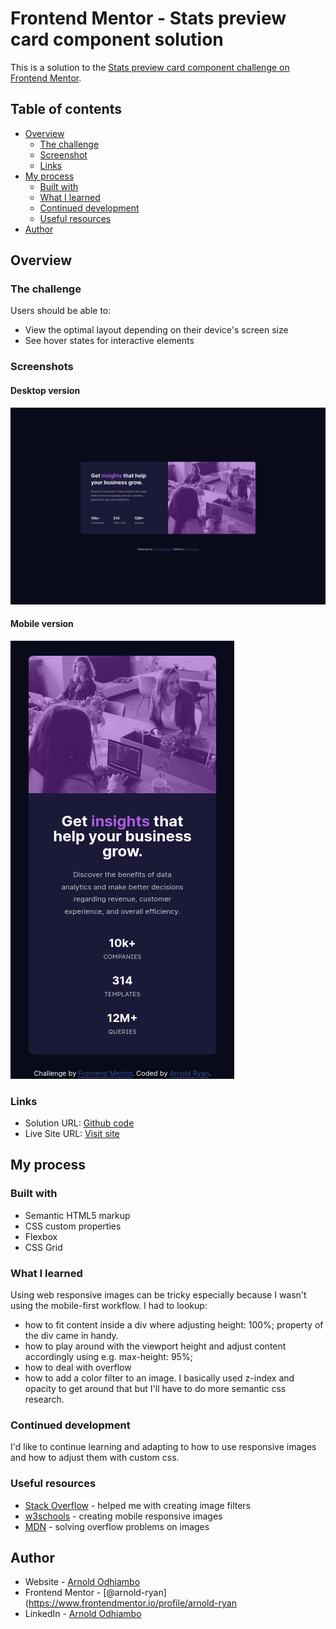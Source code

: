 # Frontend Mentor - Stats preview card component solution

This is a solution to the [Stats preview card component challenge on Frontend Mentor](https://www.frontendmentor.io/challenges/stats-preview-card-component-8JqbgoU62).

## Table of contents

- [Overview](#overview)
  - [The challenge](#the-challenge)
  - [Screenshot](#screenshot)
  - [Links](#links)
- [My process](#my-process)
  - [Built with](#built-with)
  - [What I learned](#what-i-learned)
  - [Continued development](#continued-development)
  - [Useful resources](#useful-resources)
- [Author](#author)

## Overview

### The challenge

Users should be able to:

- View the optimal layout depending on their device's screen size
- See hover states for interactive elements

### Screenshots

#### Desktop version

![](./Screen-Shot-desktop.png)

#### Mobile version

![](./Screen-Shot-mobile.png)

### Links

- Solution URL: [Github code](https://github.com/arnold-ryan/stats-preview-card-component-main)
- Live Site URL: [Visit site](https://arnold-stats-preview-card.netlify.app/)

## My process

### Built with

- Semantic HTML5 markup
- CSS custom properties
- Flexbox
- CSS Grid

### What I learned

Using web responsive images can be tricky especially because I wasn't using the mobile-first workflow. I had to lookup:

- how to fit content inside a div where adjusting height: 100%; property of the div came in handy.
- how to play around with the viewport height and adjust content accordingly using e.g. max-height: 95%;
- how to deal with overflow
- how to add a color filter to an image. I basically used z-index and opacity to get around that but I'll have to do more semantic css research.

### Continued development

I'd like to continue learning and adapting to how to use responsive images and how to adjust them with custom css.

### Useful resources

- [Stack Overflow](https://stackoverflow.com/) - helped me with creating image filters
- [w3schools](https://www.w3schools.com/) - creating mobile responsive images
- [MDN](https://developer.mozilla.org/) - solving overflow problems on images

## Author

- Website - [Arnold Odhiambo](https://arnold-portfolio.netlify.app)
- Frontend Mentor - [@arnold-ryan](https://www.frontendmentor.io/profile/arnold-ryan
- LinkedIn - [Arnold Odhiambo](https://www.linkedin.com/in/arnold-odhiambo-dev/)
